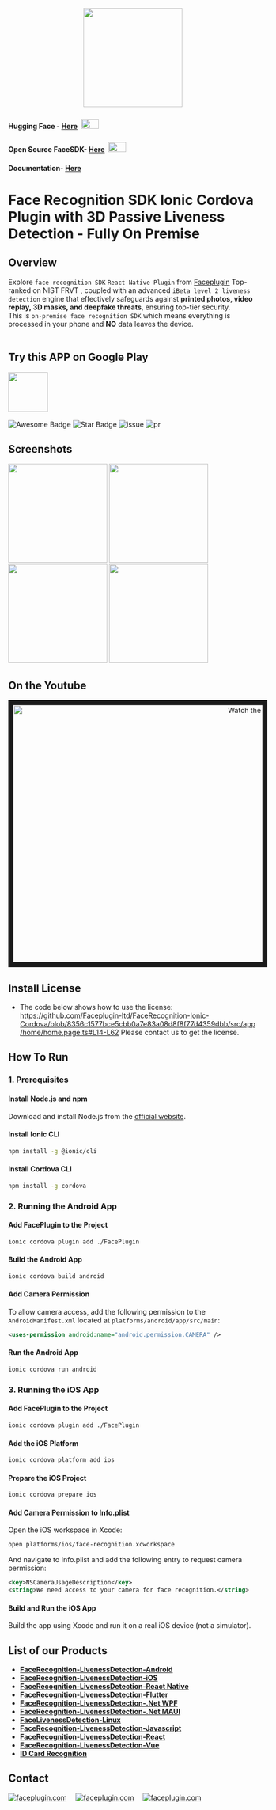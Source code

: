<div align="center">
<img alt="" src="https://github.com/Faceplugin-ltd/FaceRecognition-Javascript/assets/160750757/657130a9-50f2-486d-b6d5-b78bcec5e6e2.png" width=200/>
</div>

#### Hugging Face - [Here](https://huggingface.co/spaces/FacePlugin-Ltd/FaceRecognition-LivenessDetection-SDK) <span> <img src="https://github.com/user-attachments/assets/303cda2b-a195-42c5-b481-6b2b796d2910" style="margin: 4px; width: 36px; height: 20px"> <span/>
#### Open Source FaceSDK- [Here](https://github.com/Faceplugin-ltd/Open-Source-Face-Recognition-SDK) <span> <img src="https://github.com/user-attachments/assets/303cda2b-a195-42c5-b481-6b2b796d2910" style="margin: 4px; width: 36px; height: 20px"> <span/>
#### Documentation- [Here](https://doc.faceplugin.com)

# Face Recognition SDK Ionic Cordova Plugin with 3D Passive Liveness Detection - Fully On Premise
## Overview
Explore `face recognition SDK` `React Native Plugin` from [Faceplugin](https://faceplugin.com/) Top-ranked on NIST FRVT , coupled with an advanced `iBeta level 2 liveness detection` engine that effectively safeguards against **printed photos, video replay, 3D masks, and deepfake threats**, ensuring top-tier security.
<br>This is `on-premise face recognition SDK` which means everything is processed in your phone and **NO** data leaves the device.
<br></br>

## Try this APP on Google Play
<a href="https://play.google.com/store/apps/details?id=ai.faceplugin.recognition" target="_blank">
  <img alt="" src="https://user-images.githubusercontent.com/125717930/230804673-17c99e7d-6a21-4a64-8b9e-a465142da148.png" height=80/>
</a>
<br></br>

<div align="left">
<img src="https://cdn.rawgit.com/sindresorhus/awesome/d7305f38d29fed78fa85652e3a63e154dd8e8829/media/badge.svg" alt="Awesome Badge"/>
<img src="https://img.shields.io/static/v1?label=%F0%9F%8C%9F&message=If%20Useful&style=style=flat&color=BC4E99" alt="Star Badge"/>
<img src="https://img.shields.io/github/issues/genderev/assassin" alt="issue"/>
<img src="https://img.shields.io/github/issues-pr/genderev/assassin" alt="pr"/>
</div>

## Screenshots
<div align="left">
<img alt="" src="https://github.com/Faceplugin-ltd/FaceRecognition-LivenessDetection-Android/assets/160750757/5665b865-23fc-4c19-9663-5093a975fc66" width=200/>
<img alt="" src="https://github.com/Faceplugin-ltd/FaceRecognition-LivenessDetection-Android/assets/160750757/250ac71d-0844-4c26-b4b6-8afa6952f60e" width=200/>
<img alt="" src="https://github.com/Faceplugin-ltd/FaceLivenessDetection-Android/assets/160750757/92f4113e-16b0-43e2-b6af-d5fa3c4e56c9" width=200/>
<img alt="" src="https://github.com/Faceplugin-ltd/FaceLivenessDetection-Android/assets/160750757/fc5f985c-cf40-41d7-9ff9-a5aab5898a33" width=200/>
</div>

## On the Youtube
<div align="center">
<a href="http://www.youtube.com/watch?feature=player_embedded&v=qVtdkwtGtqs" target="_blank">
 <img src="http://img.youtube.com/vi/qVtdkwtGtqs/maxresdefault.jpg" alt="Watch the video" width="960" height="520" border="10" />
</a>
</div>

## Install License
  
- The code below shows how to use the license: https://github.com/Faceplugin-ltd/FaceRecognition-Ionic-Cordova/blob/8356c1577bce5cbb0a7e83a08d8f8f77d4359dbb/src/app/home/home.page.ts#L14-L62
Please contact us to get the license.

## How To Run
### 1. Prerequisites
#### Install Node.js and npm

Download and install Node.js from the [official website](https://nodejs.org/). 

#### Install Ionic CLI
```bash
npm install -g @ionic/cli
```

#### Install Cordova CLI

```bash
npm install -g cordova
```

### 2. Running the Android App
#### Add FacePlugin to the Project  
```bash
ionic cordova plugin add ./FacePlugin  
```  
#### Build the Android App
```bash
ionic cordova build android
```
#### Add Camera Permission
To allow camera access, add the following permission to the `AndroidManifest.xml` located at `platforms/android/app/src/main`:
```xml
<uses-permission android:name="android.permission.CAMERA" />
```
#### Run the Android App
```bash
ionic cordova run android
```
### 3. Running the iOS App
#### Add FacePlugin to the Project
```bash
ionic cordova plugin add ./FacePlugin
```
#### Add the iOS Platform
```bash
ionic cordova platform add ios
```
#### Prepare the iOS Project
```bash
ionic cordova prepare ios
```
#### Add Camera Permission to Info.plist
Open the iOS workspace in Xcode:
```bash
open platforms/ios/face-recognition.xcworkspace
```
And navigate to Info.plist and add the following entry to request camera permission:
```xml
<key>NSCameraUsageDescription</key>
<string>We need access to your camera for face recognition.</string>
```
#### Build and Run the iOS App
Build the app using Xcode and run it on a real iOS device (not a simulator).

## List of our Products

* **[FaceRecognition-LivenessDetection-Android](https://github.com/Faceplugin-ltd/FaceRecognition-Android)**
* **[FaceRecognition-LivenessDetection-iOS](https://github.com/Faceplugin-ltd/FaceRecognition-iOS)**
* **[FaceRecognition-LivenessDetection-React Native](https://github.com/Faceplugin-ltd/FaceRecognition-React-Native#)**
* **[FaceRecognition-LivenessDetection-Flutter](https://github.com/Faceplugin-ltd/FaceRecognition-Flutter)**
* **[FaceRecognition-LivenessDetection-.Net WPF](https://github.com/Faceplugin-ltd/FaceRecognition-WPF-.Net)**
* **[FaceRecognition-LivenessDetection-.Net MAUI](https://github.com/Faceplugin-ltd/FaceRecognition-.Net)**
* **[FaceLivenessDetection-Linux](https://github.com/Faceplugin-ltd/FaceLivenessDetection-Linux)**
* **[FaceRecognition-LivenessDetection-Javascript](https://github.com/Faceplugin-ltd/FaceRecognition-LivenessDetection-Javascript)**
* **[FaceRecognition-LivenessDetection-React](https://github.com/Faceplugin-ltd/FaceRecognition-LivenessDetection-React)**
* **[FaceRecognition-LivenessDetection-Vue](https://github.com/Faceplugin-ltd/FaceRecognition-LivenessDetection-Vue)**
* **[ID Card Recognition](https://github.com/Faceplugin-ltd/ID-Card-Recognition)**

## Contact
<div align="left">
<a target="_blank" href="mailto:info@faceplugin.com"><img src="https://img.shields.io/badge/email-info@faceplugin.com-blue.svg?logo=gmail " alt="faceplugin.com"></a>&emsp;
<a target="_blank" href="https://t.me/faceplugin"><img src="https://img.shields.io/badge/telegram-@faceplugin-blue.svg?logo=telegram " alt="faceplugin.com"></a>&emsp;
<a target="_blank" href="https://wa.me/+14422295661"><img src="https://img.shields.io/badge/whatsapp-faceplugin-blue.svg?logo=whatsapp " alt="faceplugin.com"></a>
</div>
